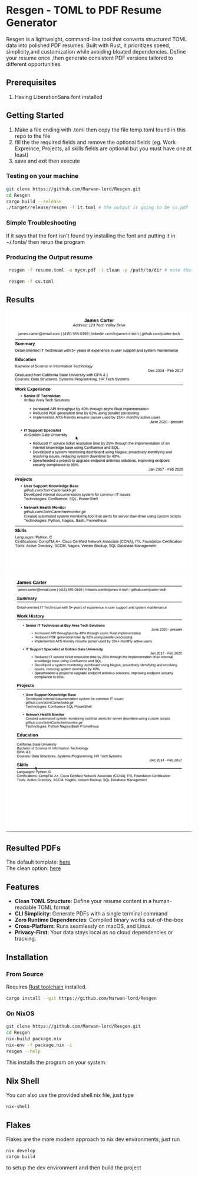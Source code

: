 # Resgen - TOML to PDF Resume Generator

Resgen is a lightweight, command-line tool that converts structured TOML data into polished PDF resumes.
Built with Rust, it prioritizes speed, simplicity,and customization 
while avoiding bloated dependencies.
Define your resume once ,then generate consistent PDF versions tailored to different opportunities.


## Prerequisites
1. Having LiberationSans font installed

## Getting Started
1. Make a file ending with .toml then copy the file temp.toml found in this repo to the file
2. fill the the required fields and remove the optional fields (eg. Work Expreince, Projects, all skills fields are optional but you must have one at least)
3. save and exit then execute

### Testing on your machine 
```bash
git clone https://github.com/Marwan-lord/Resgen.git
cd Resgen
cargo build --release
./target/release/resgen -f it.toml # the output is going to be cv.pdf
```

### Simple Troubleshooting
If it says that the font isn't found try installing the font and putting it in ~/.fonts/ then rerun the program


### Producing the Output resume
``` bash
 resgen -f resume.toml -o mycv.pdf -t clean -p /path/to/dir # note that it's the directory not the font itself (LiberationSans)
```

``` bash
 resgen -f cv.toml
```
## Results
![default](https://github.com/Marwan-lord/Resgen/blob/main/assets/default_cv.png)
![clean](https://github.com/Marwan-lord/Resgen/blob/main/assets/clean_cv.png)

## Resulted PDFs
The default template: [here](https://github.com/Marwan-lord/Resgen/blob/main/default_cv.pdf)  
The clean option: [here](https://github.com/Marwan-lord/Resgen/blob/main/clean_cv.pdf)  

## Features

- **Clean TOML Structure**: Define your resume content in a human-readable TOML format
- **CLI Simplicity**: Generate PDFs with a single terminal command
- **Zero Runtime Dependencies**: Compiled binary works out-of-the-box
- **Cross-Platform**: Runs seamlessly on macOS, and Linux.
- **Privacy-First**: Your data stays local as no cloud dependencies or tracking.

## Installation

### From Source
Requires [Rust toolchain](https://www.rust-lang.org/tools/install) installed.

```bash
cargo install --git https://github.com/Marwan-lord/Resgen
```

### On NixOS
```bash 
git clone https://github.com/Marwan-lord/Resgen.git
cd Resgen
nix-build package.nix
nix-env -f package.nix -i
resgen --help
```
This installs the program on your system. 

## Nix Shell

You can also use the provided shell.nix file, just type
```bash
nix-shell
```

## Flakes
Flakes are the more modern approach to nix dev environments, just run
```
nix develop 
cargo build 
```

to setup the dev environment and then build the project
